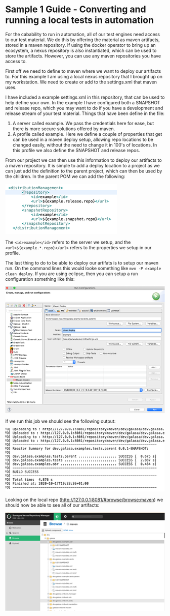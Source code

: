 # Sample 1 Guide - Converting and running a local tests in automation

For the cabability to run in automation, all of our test engines need access to our test material. We do this by offering the material as maven artifacts, stored in a maven repository. If using the docker operator to bring up an ecosystem, a nexus repository is also instantiated, which can be used to store the artifacts. However, you can use any maven repositories you have access to.

First off we need to define to maven where we want to deploy our artifacts to. For this example I am using a local nexus repository that I brought up on my workstation. We need to create or add to the settings.xml that maven uses.

I have included a example settings.xml in this repository, that can be used to help define your own. In the example I have configured both a SNAPSHOT and release repo, which you may want to do if you have a development and release stream of your test material. Things that have been define in the file:

1. A server called example. We pass the credentials here for ease, but there is more secure solutions offered by maven.
1. A profile called example. Here we define a couple of properties that get can be used in a maven deploy setup, allowing repo locations to be changed easily, without the need to change it in 100's of locations. In this profile we also define the SNAPSHOT and release repos.

From our project we can then use this information to deploy our artifacts to a maven repository. It is simple to add a deploy location to a project as we can just add the definition to the parent project, which can then be used by the children. In the parent POM we can add the following:

![parent POM](./images/parent-pom.png)

The `<id>example</id>` refers to the server we setup, and the `<url>${example.*.repo}</url>` refers to the properties we setup in our profile.

The last thing to do to be able to deploy our artifats is to setup our maven run. On the command lines this would looke something like `mvn -P example clean deploy`. If you are using eclipse, then you can setup a run configuration something like this:

![eclipse maven deploy](./images/deploy-config.png)

If we run this job we should see the following output:

![sucess](./images/build-success.png)

Looking on the local repo (http://127.0.0.1:8081/#browse/browse:maven) we should now be able to see all of our artifacts:

![nexus](./images/nexus.png)